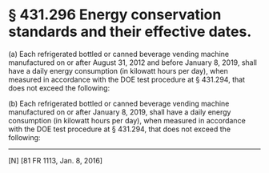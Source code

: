 # § 431.296   Energy conservation standards and their effective dates.

(a) Each refrigerated bottled or canned beverage vending machine manufactured on or after August 31, 2012 and before January 8, 2019, shall have a daily energy consumption (in kilowatt hours per day), when measured in accordance with the DOE test procedure at § 431.294, that does not exceed the following:


(b) Each refrigerated bottled or canned beverage vending machine manufactured on or after January 8, 2019, shall have a daily energy consumption (in kilowatt hours per day), when measured in accordance with the DOE test procedure at § 431.294, that does not exceed the following:



---

[N] [81 FR 1113, Jan. 8, 2016]





